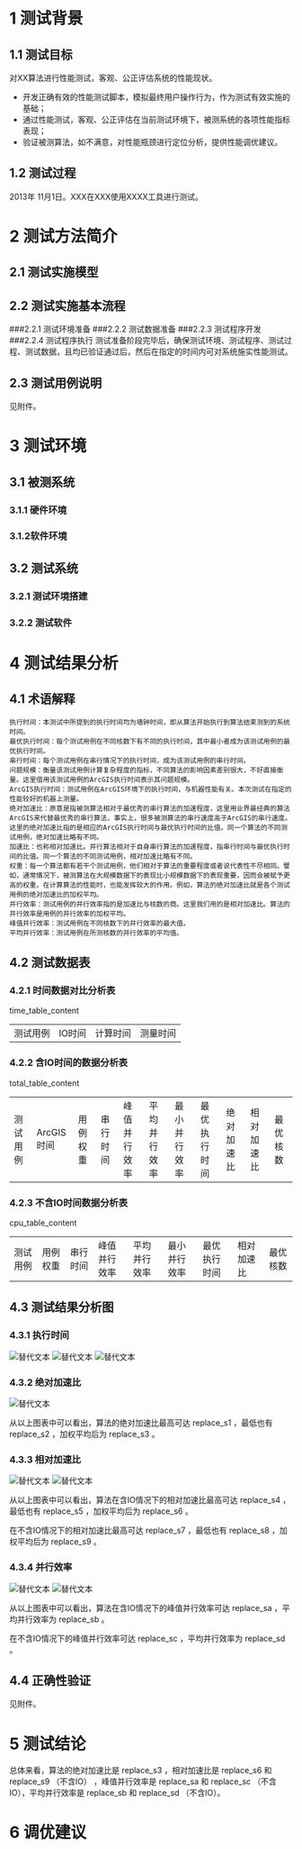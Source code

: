 1 测试背景
=======================

1.1 测试目标
-----------------------

对XX算法进行性能测试，客观、公正评估系统的性能现状。  

* 开发正确有效的性能测试脚本，模拟最终用户操作行为，作为测试有效实施的基础；  
* 通过性能测试，客观、公正评估在当前测试环境下，被测系统的各项性能指标表现；  
* 验证被测算法，如不满意，对性能瓶颈进行定位分析，提供性能调优建议。  

1.2 测试过程
-----------------------

2013年 11月1日。XXX在XXX使用XXXX工具进行测试。


2 测试方法简介
======================
2.1 测试实施模型
----------------------

2.2 测试实施基本流程
----------------------
###2.2.1 测试环境准备
###2.2.2 测试数据准备
###2.2.3 测试程序开发
###2.2.4 测试程序执行
测试准备阶段完毕后，确保测试环境、测试程序、测试过程、测试数据，且均已验证通过后，然后在指定的时间内可对系统施实性能测试。  

2.3 测试用例说明
----------------------
见附件。


3 测试环境
=====================
3.1 被测系统
---------------------
### 3.1.1 硬件环境

### 3.1.2软件环境
3.2 测试系统
---------------------
### 3.2.1 测试环境搭建
### 3.2.2 测试软件


4 测试结果分析
======================
4.1 术语解释
----------------------
    执行时间：本测试中所提到的执行时间均为墙钟时间，即从算法开始执行到算法结束测到的系统时间。
    最优执行时间：每个测试用例在不同核数下有不同的执行时间，其中最小者成为该测试用例的最优执行时间。
    串行时间：每个测试用例在串行情况下的执行时间，成为该测试用例的串行时间。
    问题规模：衡量该测试用例计算复杂程度的指标，不同算法的影响因素差别很大，不好直接衡量。这里借用该测试用例的ArcGIS执行时间表示其问题规模。
    ArcGIS执行时间：测试用例在ArcGIS环境下的执行时间，与机器性能有关。本次测试在指定的性能较好的机器上测量。 
    绝对加速比：原意是指被测算法相对于最优秀的串行算法的加速程度，这里用业界最经典的算法ArcGIS来代替最优秀的串行算法，事实上，很多被测算法的串行速度高于ArcGIS的串行速度。这里的绝对加速比指的是相应的ArcGIS执行时间与最优执行时间的比值。同一个算法的不同测试用例，绝对加速比略有不同。
    加速比：也称相对加速比。并行算法相对于自身串行算法的加速程度，指串行时间与最优执行时间的比值。同一个算法的不同测试用例，相对加速比略有不同。
    权重：每一个算法都有若干个测试用例，他们相对于算法的重要程度或者说代表性不尽相同。譬如，通常情况下，被测算法在大规模数据下的表现比小规模数据下的表现重要，因而会被赋予更高的权重，在计算算法的性能时，也能发挥较大的作用。例如，算法的绝对加速比就是各个测试用例的绝对加速比的加权平均。
    并行效率：测试用例的并行效率指的是加速比与核数的商。这里我们用的是相对加速比。算法的并行效率是用例的并行效率的加权平均。
    峰值并行效率：测试用例在不同核数下的并行效率的最大值。
    平均并行效率：测试用例在所测核数的并行效率的平均值。

4.2 测试数据表
---------------------
### 4.2.1 时间数据对比分析表
<table>
<tr>
<td>测试用例</td>
<td>IO时间</td>
<td>计算时间</td>
<td>测量时间</td>
</tr>
time_table_content
</table>

### 4.2.2 含IO时间的数据分析表
<table>
<tr>
<td>测试用例</td>
<td>ArcGIS时间</td>
<td>用例权重</td>
<td>串行时间</td>
<td>峰值并行效率</td>
<td>平均并行效率</td>
<td>最小并行效率</td>
<td>最优执行时间</td>
<td>绝对加速比</td>
<td>相对加速比</td>
<td>最优核数</td>
</tr>
total_table_content
</table>

### 4.2.3 不含IO时间数据分析表
<table>
<tr>
<td>测试用例</td>
<td>用例权重</td>
<td>串行时间</td>
<td>峰值并行效率</td>
<td>平均并行效率</td>
<td>最小并行效率</td>
<td>最优执行时间</td>
<td>相对加速比</td>
<td>最优核数</td>
</tr>
cpu_table_content
</table>


4.3 测试结果分析图
---------------------
### 4.3.1 执行时间
![替代文本](time_compare.png "执行时间对比")
![替代文本](time_analysis.png "执行时间分析")
![替代文本](kernel_time_data_table.txt.png "用例时间曲线")

### 4.3.2 绝对加速比
![替代文本](speedup_radio.png "绝对加速比分析")


从以上图表中可以看出，算法的绝对加速比最高可达 replace_s1 ，最低也有 replace_s2 ，加权平均后为 replace_s3 。

### 4.3.3 相对加速比
![替代文本](relative_speedup_radio.png "相对加速比分析")
![替代文本](relative_speedup_radio_without_io.png "相对加速比分析(不含IO)")


从以上图表中可以看出，算法在含IO情况下的相对加速比最高可达 replace_s4 ，最低也有 replace_s5 ，加权平均后为 replace_s6 。  

在不含IO情况下的相对加速比最高可达 replace_s7 ，最低也有 replace_s8 ，加权平均后为 replace_s9 。


### 4.3.4 并行效率
![替代文本](parallel_proficiency.png "并行效率")
![替代文本](parallel_proficiency_without_io.png "并行效率(不含IO)")

从以上图表中可以看出，算法在含IO情况下的峰值并行效率可达 replace_sa ，平均并行效率为 replace_sb 。  

在不含IO情况下的峰值并行效率可达 replace_sc ，平均并行效率为 replace_sd 。

4.4 正确性验证
---------------------
见附件。

5 测试结论
=====================
总体来看，算法的绝对加速比是 replace_s3 ，相对加速比是 replace_s6 和 replace_s9  （不含IO） ，峰值并行效率是 replace_sa 和 replace_sc （不含IO），平均并行效率是 replace_sb 和 replace_sd （不含IO）。

6 调优建议
=====================


